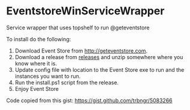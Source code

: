 EventstoreWinServiceWrapper
===========================

Service wrapper that uses topshelf to run @geteventstore

To install do the following:

 1. Download Event Store from http://geteventstore.com.
 2. Download a release from [releases](https://github.com/mastoj/EventStoreWinServiceWrapper/tree/master/releases) and unzip somewhere where you know where it is.
 3. Update config file with location to the Event Store exe to run and the instances you want to run.
 4. Run the install.ps1 script from the release.
 5. Enjoy Event Store

Code copied from this gist: https://gist.github.com/trbngr/5083266
